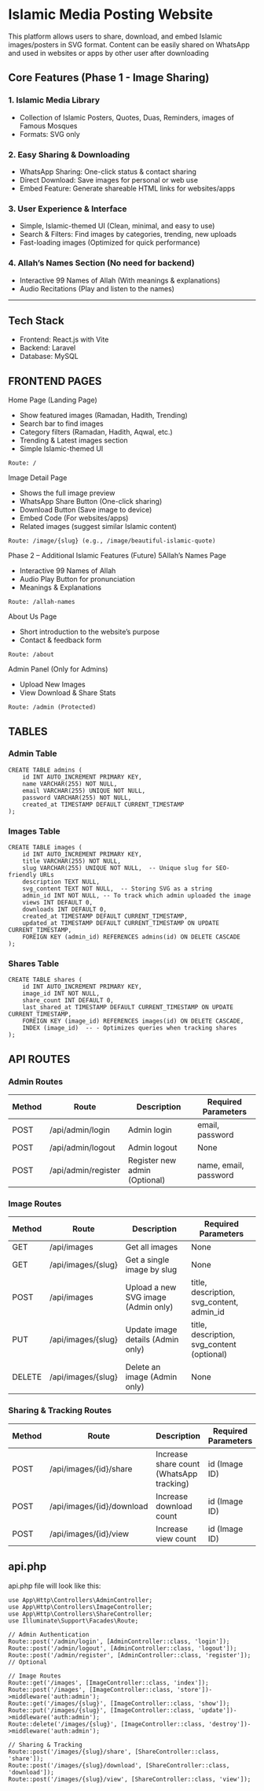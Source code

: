 # Islamic Media Posting Website

This platform allows users to share, download, and embed Islamic images/posters in SVG format. Content can be easily shared on WhatsApp and used in websites or apps by other user after downloading

## Core Features (Phase 1 - Image Sharing)

### 1. Islamic Media Library
- Collection of Islamic Posters, Quotes, Duas, Reminders, images of Famous Mosques
- Formats: SVG only

### 2. Easy Sharing & Downloading
- WhatsApp Sharing: One-click status & contact sharing
- Direct Download: Save images for personal or web use
- Embed Feature: Generate shareable HTML links for websites/apps

### 3. User Experience & Interface
- Simple, Islamic-themed UI (Clean, minimal, and easy to use)
- Search & Filters: Find images by categories, trending, new uploads
- Fast-loading images (Optimized for quick performance)

### 4. Allah’s Names Section (No need for backend)
- Interactive 99 Names of Allah (With meanings & explanations)
- Audio Recitations (Play and listen to the names)

---

## Tech Stack
- Frontend: React.js with Vite
- Backend: Laravel
- Database: MySQL

## FRONTEND PAGES

Home Page (Landing Page)
- Show featured images (Ramadan, Hadith, Trending)
- Search bar to find images
- Category filters (Ramadan, Hadith, Aqwal, etc.)
- Trending & Latest images section
- Simple Islamic-themed UI

```
Route: /
```

Image Detail Page
- Shows the full image preview
- WhatsApp Share Button (One-click sharing)
- Download Button (Save image to device)
- Embed Code (For websites/apps)
- Related images (suggest similar Islamic content)

```
Route: /image/{slug} (e.g., /image/beautiful-islamic-quote)
```

Phase 2 – Additional Islamic Features (Future)
5️Allah’s Names Page
- Interactive 99 Names of Allah
- Audio Play Button for pronunciation
- Meanings & Explanations

```
Route: /allah-names
```

About Us Page
- Short introduction to the website’s purpose
- Contact & feedback form
```
Route: /about
```
Admin Panel (Only for Admins)
- Upload New Images
- View Download & Share Stats
```
Route: /admin (Protected)
```
## TABLES

### Admin Table
```
CREATE TABLE admins (
    id INT AUTO_INCREMENT PRIMARY KEY,
    name VARCHAR(255) NOT NULL,
    email VARCHAR(255) UNIQUE NOT NULL,
    password VARCHAR(255) NOT NULL,
    created_at TIMESTAMP DEFAULT CURRENT_TIMESTAMP
);
```

### Images Table
```
CREATE TABLE images (
    id INT AUTO_INCREMENT PRIMARY KEY,
    title VARCHAR(255) NOT NULL,
    slug VARCHAR(255) UNIQUE NOT NULL,  -- Unique slug for SEO-friendly URLs
    description TEXT NULL,
    svg_content TEXT NOT NULL,  -- Storing SVG as a string
    admin_id INT NOT NULL, -- To track which admin uploaded the image
    views INT DEFAULT 0,
    downloads INT DEFAULT 0,
    created_at TIMESTAMP DEFAULT CURRENT_TIMESTAMP,
    updated_at TIMESTAMP DEFAULT CURRENT_TIMESTAMP ON UPDATE CURRENT_TIMESTAMP,
    FOREIGN KEY (admin_id) REFERENCES admins(id) ON DELETE CASCADE
);
```

### Shares Table
```
CREATE TABLE shares (
    id INT AUTO_INCREMENT PRIMARY KEY,
    image_id INT NOT NULL,
    share_count INT DEFAULT 0,
    last_shared_at TIMESTAMP DEFAULT CURRENT_TIMESTAMP ON UPDATE CURRENT_TIMESTAMP,
    FOREIGN KEY (image_id) REFERENCES images(id) ON DELETE CASCADE,
    INDEX (image_id)  -- - Optimizes queries when tracking shares
);
```

## API ROUTES

### Admin Routes
| Method | Route                 | Description                    | Required Parameters       |
|--------|----------------------|--------------------------------|---------------------------|
| POST   | /api/admin/login     | Admin login                   | email, password          |
| POST   | /api/admin/logout    | Admin logout                  | None                      |
| POST   | /api/admin/register  | Register new admin (Optional) | name, email, password    |

### Image Routes
| Method | Route                  | Description                              | Required Parameters                    |
|--------|------------------------|------------------------------------------|----------------------------------------|
| GET    | /api/images            | Get all images                          | None                                  |
| GET    | /api/images/{slug}     | Get a single image by slug              | None                                  |
| POST   | /api/images            | Upload a new SVG image (Admin only)     | title, description, svg_content, admin_id |
| PUT    | /api/images/{slug}     | Update image details (Admin only)       | title, description, svg_content (optional) |
| DELETE | /api/images/{slug}     | Delete an image (Admin only)            | None                                  |

### Sharing & Tracking Routes
| Method | Route                       | Description                     | Required Parameters |
|--------|-----------------------------|---------------------------------|---------------------|
| POST   | /api/images/{id}/share      | Increase share count (WhatsApp tracking) | id (Image ID) |
| POST   | /api/images/{id}/download   | Increase download count         | id (Image ID) |
| POST   | /api/images/{id}/view       | Increase view count             | id (Image ID) |


## api.php

api.php file will look like this:

```
use App\Http\Controllers\AdminController;
use App\Http\Controllers\ImageController;
use App\Http\Controllers\ShareController;
use Illuminate\Support\Facades\Route;

// Admin Authentication
Route::post('/admin/login', [AdminController::class, 'login']);
Route::post('/admin/logout', [AdminController::class, 'logout']);
Route::post('/admin/register', [AdminController::class, 'register']); // Optional

// Image Routes
Route::get('/images', [ImageController::class, 'index']);
Route::post('/images', [ImageController::class, 'store'])->middleware('auth:admin');
Route::get('/images/{slug}', [ImageController::class, 'show']);
Route::put('/images/{slug}', [ImageController::class, 'update'])->middleware('auth:admin');
Route::delete('/images/{slug}', [ImageController::class, 'destroy'])->middleware('auth:admin');

// Sharing & Tracking
Route::post('/images/{slug}/share', [ShareController::class, 'share']);
Route::post('/images/{slug}/download', [ShareController::class, 'download']);
Route::post('/images/{slug}/view', [ShareController::class, 'view']);
```
